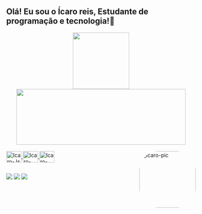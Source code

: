## Olá! Eu sou o Ícaro reis, Estudante de programação e tecnologia!🤖
<div align="center">
  <a href="https://github.com/icaropaixao">
  <img height="150px"  src="https://github-readme-stats.vercel.app/api?username=icaropaixao&show_icons=true&theme=dracula&include_all_commits=true&count_private=true"/>
  <img height="148px"width="450px" src="https://github-readme-stats.vercel.app/api/top-langs/?username=icaropaixao&layout=compact&langs_count=7&theme=dracula"/>
</div>
<div style="display: inline_block"><br>
  <img align="center" alt="Icaro-Js" height="30" width="40" src="https://cdn.jsdelivr.net/gh/devicons/devicon/icons/javascript/javascript-original.svg">
  <img align="center" alt="Icaro-HTML" height="30" width="40" src="https://cdn.jsdelivr.net/gh/devicons/devicon/icons/html5/html5-original.svg">
  <img align="center" alt="Icaro-CSS" height="30" width="40" src="https://cdn.jsdelivr.net/gh/devicons/devicon/icons/css3/css3-original.svg">
  <img align="right" alt="Icaro-pic" height="150" style="border-radius:50px;" src="https://i.pinimg.com/736x/c6/a4/9f/c6a49feb5ac60a98443b610186dbc473.jpg">
</div>
  
  ##
 
<div> 
 <a href="https://www.linkedin.com/in/%C3%ADcaro-reis-970a1221a/" target="_blank"><img src="https://img.shields.io/badge/-LinkedIn-%230077B5?style=for-the-badge&logo=linkedin&logoColor=white" target="_blank"></a> 
  <a href="https://www.instagram.com/luvsubaru/" target="_blank"><img src="https://img.shields.io/badge/-Instagram-%23E4405F?style=for-the-badge&logo=instagram&logoColor=white" target="_blank"></a>
  <a href = "mailto:icaroreis1982@gmail.com"><img src="https://img.shields.io/badge/-Gmail-%23333?style=for-the-badge&logo=gmail&logoColor=white" target="_blank"></a>
 
</div>

